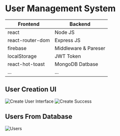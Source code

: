 # User Management System
 

| Frontend              | Backend                   |
|-----------------------|---------------------------|
| react                 | Node JS                   |
| react-router-dom      | Express JS                |
| firebase              | Middleware & Pareser      |
| localStorage          | JWT Token                 |
| react-hot-toast       | MongoDB Datbase           |
| ...                   | ...                       |

## User Creation UI
![Create User Interface](https://i.ibb.co/qmwqcZ9/user-Create.png)
![Create Success](https://i.ibb.co/Hn30W4Y/created-User.png)

## Users From Database
![Users](https://i.ibb.co/GdMgXnK/Users.png)